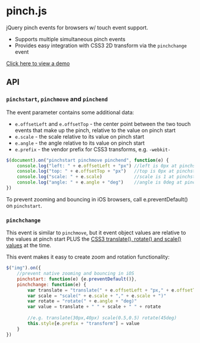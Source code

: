 # pinch.js

jQuery pinch events for browsers w/ touch event support.

- Supports multiple simultaneous pinch events
- Provides easy integration with CSS3 2D transform via the `pinchchange` event

[Click here to view a demo](http://lhorie.github.com/pinch.js/)

## API

### `pinchstart`, `pinchmove` and `pinchend`

The event parameter contains some additional data:

- `e.offsetLeft` and `e.offsetTop` - the center point between the two touch events that make up the pinch, relative to the value on pinch start
- `e.scale` - the scale relative to its value on pinch start
- `e.angle` - the angle relative to its value on pinch start
- `e.prefix` - the vendor prefix for CSS3 transforms, e.g. `-webkit-`

```javascript
$(document).on("pinchstart pinchmove pinchend", function(e) {
	console.log("left: " + e.offsetLeft + "px")	//left is 0px at pinchstart
	console.log("top: " + e.offsetTop + "px")	//top is 0px at pinchstart
	console.log("scale: " + e.scale)			//scale is 1 at pinchstart
	console.log("angle: " + e.angle + "deg")	//angle is 0deg at pinchstart
})
```

To prevent zooming and bouncing in iOS browsers, call e.preventDefault() on `pinchstart`.

### `pinchchange`

This event is similar to `pinchmove`, but it event object values are relative to the values at pinch start PLUS the
[CSS3 translate(), rotate() and scale() values](http://www.w3.org/TR/2012/WD-css3-transforms-20120911/#transform-functions) at the time.

This event makes it easy to create zoom and rotation functionality:

```javascript
$("img").on({
	//prevent native zooming and bouncing in iOS
	pinchstart: function(e) {e.preventDefault()},
	pinchchange: function(e) {
		var translate = "translate(" + e.offsetLeft + "px," + e.offsetTop + "px)"
		var scale = "scale(" + e.scale + "," + e.scale + ")"
		var rotate = "rotate(" + e.angle + "deg)"
		var value = translate + " " + scale + " " + rotate
		
		//e.g. translate(30px,40px) scale(0.5,0.5) rotate(45deg)
		this.style[e.prefix + "transform"] = value
	}
})
```

